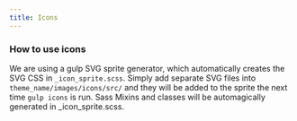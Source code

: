 ```yaml
---
title: Icons
---
```

### How to use icons

We are using a gulp SVG sprite generator, which automatically creates the SVG CSS in `_icon_sprite.scss`. Simply add separate SVG files into `theme_name/images/icons/src/` and they will be added to the sprite the next time `gulp icons` is run.  Sass Mixins and classes will be automagically generated in _icon_sprite.scss.
